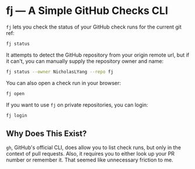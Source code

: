 # fj — A Simple GitHub Checks CLI

`fj` lets you check the status of your GitHub check runs for the current git ref:

```bash
fj status
```

It attempts to detect the GitHub repository from your origin remote url, but if it can't, you can manually supply 
the repository owner and name:

```bash
fj status --owner NicholasLYang --repo fj
```

You can also open a check run in your browser:

```bash
fj open
```

If you want to use `fj` on private repositories, you can login:

```bash
fj login
```

## Why Does This Exist?

`gh`, GitHub's official CLI, does allow you to list check runs, but only in the context of pull requests. Also, it 
requires you to either look up your PR number or remember it. That seemed like unnecessary friction to me.


